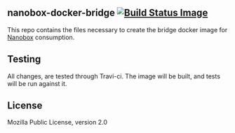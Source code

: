 ## nanobox-docker-bridge [![Build Status Image](https://travis-ci.org/nanobox-io/nanobox-docker-bridge.svg)](https://travis-ci.org/nanobox-io/nanobox-docker-bridge)

This repo contains the files necessary to create the bridge docker image for [Nanobox](http://nanobox.io) consumption.

## Testing

All changes, are tested through Travi-ci. The image will be built, and tests will be run against it.

## License

Mozilla Public License, version 2.0
